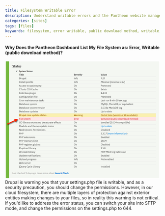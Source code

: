```yaml
---
title: Filesystem Writable Error
description: Understand writable errors and the Pantheon website management system architecture.
categories: [sites]
tags: [files]
keywords: filesystem, error writable, public download method, writable, settings.php, filesystem error, file permissions, permissions
---
```

#### Why Does the Pantheon Dashboard List My File System as: Error, Writable (public download method)?
 ![Launch check file system error](/source/docs/assets/images/desk_images/284378.png)  
 Drupal is warning you that your settings.php file is writable, and as a security precaution, you should change the permissions. However, in our cloud filesystem, there are multiple layers of protection against exterior entities making changes to your files, so in reality this warning is not critical. If you'd like to address the error status, you can switch your site into SFTP mode, and change the permissions on the settings.php to 644.
